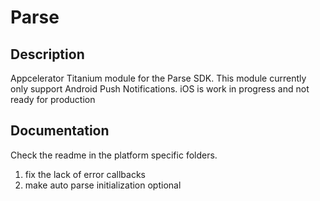 # Parse

## Description

Appcelerator Titanium module for the Parse SDK. This module currently only support Android Push Notifications. iOS is work in progress and not ready for production

## Documentation

Check the readme in the platform specific folders.

1. fix the lack of error callbacks
2. make auto parse initialization optional
